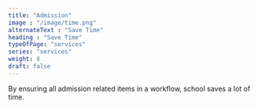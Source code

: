 ```yaml
---
title: "Admission"
image : "/image/time.png"
alternateText : "Save Time"
heading : "Save Time"
typeOfPage: "services"
series: "services"
weight: 8
draft: false
---
```


<p>By ensuring all admission related items in a workflow, school saves a lot of time.</p>

